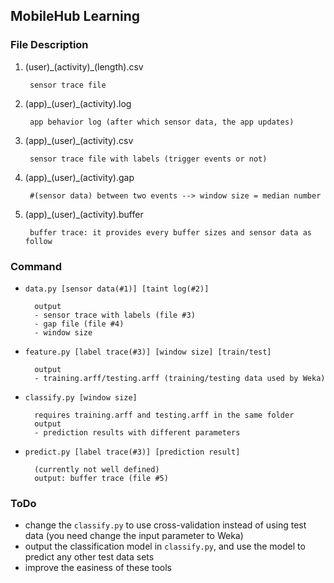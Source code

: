 ## MobileHub Learning

### File Description
1. (user)\_(activity)\_(length).csv

        sensor trace file

2. (app)\_(user)\_(activity).log

        app behavior log (after which sensor data, the app updates)

3. (app)\_(user)\_(activity).csv

        sensor trace file with labels (trigger events or not)

4. (app)\_(user)\_(activity).gap

        #(sensor data) between two events --> window size = median number

5. (app)\_(user)\_(activity).buffer

        buffer trace: it provides every buffer sizes and sensor data as follow

### Command
- `data.py [sensor data(#1)] [taint log(#2)]`

        output
        - sensor trace with labels (file #3)
        - gap file (file #4)
        - window size

- `feature.py [label trace(#3)] [window size] [train/test]`
    
        output
        - training.arff/testing.arff (training/testing data used by Weka)

- `classify.py [window size]`

        requires training.arff and testing.arff in the same folder
        output
        - prediction results with different parameters

- `predict.py [label trace(#3)] [prediction result]`

        (currently not well defined)
        output: buffer trace (file #5)

### ToDo
- change the `classify.py` to use cross-validation instead of using test data (you need change the input parameter to Weka)
- output the classification model in `classify.py`, and use the model to predict any other test data sets
- improve the easiness of these tools
